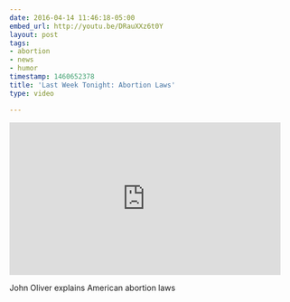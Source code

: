 ```yaml
---
date: 2016-04-14 11:46:18-05:00
embed_url: http://youtu.be/DRauXXz6t0Y
layout: post
tags:
- abortion
- news
- humor
timestamp: 1460652378
title: 'Last Week Tonight: Abortion Laws'
type: video

---
```

<iframe width="480" height="270" src="https://www.youtube.com/embed/DRauXXz6t0Y?feature=oembed" frameborder="0" allowfullscreen></iframe>

John Oliver explains American abortion laws